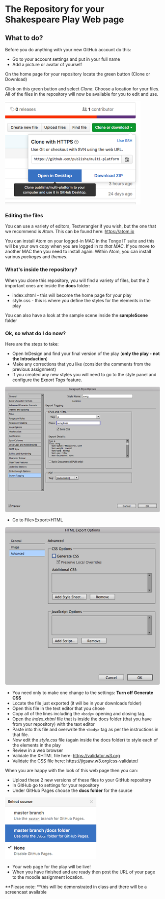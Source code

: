 # The Repository for your Shakespeare Play Web page
## What to do?

Before you do anything with your new GitHub account do this:

- Go to your account settings and put in your full name
- Add a picture or avatar of yourself

On the home page for your repository locate the green button (Clone or Download)

Click on this green button and select _Clone_. Choose a location for your files. All of the files in the repository will now be available for you to edit and use.

![Clone from GitHub](images/2017/01/clonefromGITHUB.png)

### Editing the files
You can use a variety of editors, Textwrangler if you wish, but the one that we recommend is _Atom_. This can be found here: https://atom.io

You can install Atom on your logged-in MAC in the Tonge IT suite and this will be your own copy when you are logged in _to that MAC_. If you move to another MAC then you need to install again. Within Atom, you can install various _packages_ and _themes_.

### What's inside the repository?
When you clone this repository, you will find a variety of files, but the 2 important ones are inside the **docs** folder:

- index.xhtml - this will become the home page for your play
- style.css -  this is where you define the styles for the elements in the play

You can also have a look at the sample scene inside the **sampleScene** folder

### Ok, so what do I do now?
Here are the steps to take:

- Open InDesign and find your final version of the play (**only the play - not the Introduction**)
- Make any corrections that you like (consider the comments from the previous assignment)
- If you created any new styles you will need to go to the style panel and configure the _Export Tags_ feature.

![Export Tagging](images/2017/01/export_tagging.png)

- Go to File>Export>HTML

![Turn off Generate CSS in the Export Options](images/2017/01/noCSS_inExportHTML.png)

- You need only to make one change to the settings: **Turn off Generate CSS**
- Locate the file just exported (it will be in your downloads folder)
- Open this file in the text editor that you chose
- Copy all of the lines including the `<body>` opening and closing tag.
- Open the _index.xhtml_ file that is inside the docs folder (that you have from your repository) with the text editor
- Paste into this file and overwrite the `<body>` tag as per the instructions in that file.
- Now edit the _style.css_ file (again inside the docs folder) to style each of the elements in the play
- Review in a web browser
- Validate the XHTML file here: https://validator.w3.org
- Validate the CSS file here: https://jigsaw.w3.org/css-validator/

When you are happy with the look of this web page then you can:
- Upload these 2 new versions of these files to your GitHub repository
- In GitHub go to settings for your repository
- Under GitHub Pages choose the **docs folder** for the source

![docs](images/2017/01/choose_docsfolder.png)

- Your web page for the play will be live!
- When you have finished and are ready then post the URL of your page to the moodle assignment location.

**Please note: **this will be demonstrated in class and there will be a screencast available
